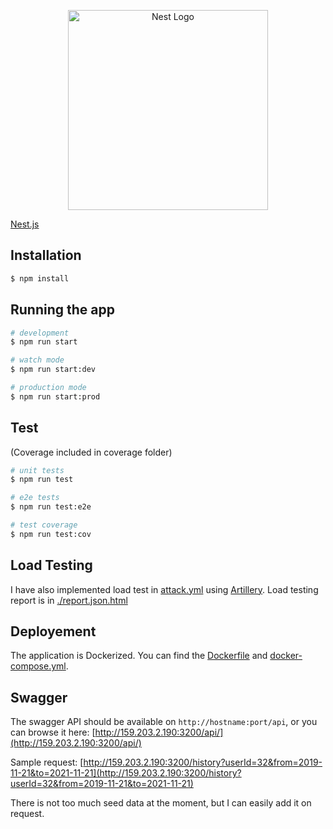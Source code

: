 <p align="center">
  <a href="http://nestjs.com/" target="blank"><img src="https://nestjs.com/img/logo_text.svg" width="320" alt="Nest Logo" /></a>
</p>

[Nest.js](https://github.com/nestjs/nest)

## Installation

```bash
$ npm install
```

## Running the app

```bash
# development
$ npm run start

# watch mode
$ npm run start:dev

# production mode
$ npm run start:prod
```

## Test
(Coverage included in coverage folder)

```bash
# unit tests
$ npm run test

# e2e tests
$ npm run test:e2e

# test coverage
$ npm run test:cov
```

## Load Testing

I have also implemented load test in [attack.yml](attack.yml) using [Artillery](https://artillery.io/).
Load testing report is in [./report.json.html](report.json.html)

## Deployement
The application is Dockerized. You can find the [Dockerfile](Dockerfile) and [docker-compose.yml](docker-compose.yml).

## Swagger
The swagger API should be available on ```http://hostname:port/api```, or you can browse it here: [http://159.203.2.190:3200/api/](http://159.203.2.190:3200/api/)

Sample request: [http://159.203.2.190:3200/history?userId=32&from=2019-11-21&to=2021-11-21](http://159.203.2.190:3200/history?userId=32&from=2019-11-21&to=2021-11-21)

There is not too much seed data at the moment, but I can easily add it on request.
